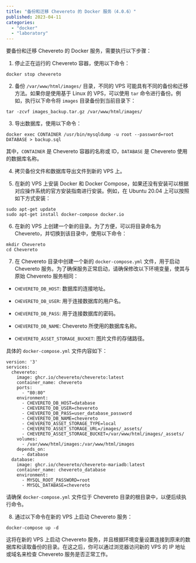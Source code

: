 ```yaml
---
title: "备份和迁移 Chevereto 的 Docker 服务（4.0.6）"
published: 2023-04-11
categories: 
  - "docker"
  - "laboratory"
---
```


要备份和迁移 Chevereto 的 Docker 服务，需要执行以下步骤：

1. 停止正在运行的 Chevereto 容器，使用以下命令：

```shell
docker stop chevereto
```

2. 备份 `/var/www/html/images/` 目录，不同的 VPS 可能具有不同的备份和迁移方法。如果你是使用基于 Linux 的 VPS，可以使用 `tar` 命令进行备份。例如，执行以下命令将 `images` 目录备份到当前目录下：

```shell
tar -zcvf images_backup.tar.gz /var/www/html/images/
```

3. 导出数据库，使用以下命令：

```shell
docker exec CONTAINER /usr/bin/mysqldump -u root --password=root DATABASE > backup.sql
```

其中，`CONTAINER` 是 Chevereto 容器的名称或 ID，`DATABASE` 是 Chevereto 使用的数据库名称。

4. 拷贝备份文件和数据库导出文件到新的 VPS 上。

6. 在新的 VPS 上安装 Docker 和 Docker Compose，如果还没有安装可以根据对应操作系统的官方安装指南进行安装。例如，在 Ubuntu 20.04 上可以按照如下方式安装：

```shell
sudo apt-get update
sudo apt-get install docker-compose docker.io
```

6. 在新的 VPS 上创建一个新的目录。为了方便，可以将目录命名为 Chevereto，并切换到该目录中，使用以下命令：

```shell
mkdir Chevereto
cd Chevereto
```

7. 在 Chevereto 目录中创建一个新的 `docker-compose.yml` 文件，用于启动 Chevereto 服务。为了确保服务正常启动，请确保修改以下环境变量，使其与原始 Chevereto 服务相同：

- `CHEVERETO_DB_HOST`: 数据库的连接地址。

- `CHEVERETO_DB_USER`: 用于连接数据库的用户名。

- `CHEVERETO_DB_PASS`: 用于连接数据库的密码。

- `CHEVERETO_DB_NAME`: Chevereto 所使用的数据库名称。

- `CHEVERETO_ASSET_STORAGE_BUCKET`: 图片文件的存储路径。

具体的 `docker-compose.yml` 文件内容如下：

```shell
version: '3'
services:
  chevereto:
    image: ghcr.io/chevereto/chevereto:latest
    container_name: chevereto
    ports:
      - "80:80"
    environment:
      - CHEVERETO_DB_HOST=database
      - CHEVERETO_DB_USER=chevereto
      - CHEVERETO_DB_PASS=user_database_password
      - CHEVERETO_DB_NAME=chevereto
      - CHEVERETO_ASSET_STORAGE_TYPE=local
      - CHEVERETO_ASSET_STORAGE_URL=/images/_assets/
      - CHEVERETO_ASSET_STORAGE_BUCKET=/var/www/html/images/_assets/
    volumes:
      - /var/www/html/images:/var/www/html/images
    depends_on:
      - database
  database:
    image: ghcr.io/chevereto/chevereto-mariadb:latest
    container_name: chevereto_database
    environment:
      - MYSQL_ROOT_PASSWORD=root
      - MYSQL_DATABASE=chevereto
```

请确保 `docker-compose.yml` 文件位于 Chevereto 目录的根目录中，以便后续执行命令。

8. 通过以下命令在新的 VPS 上启动 Chevereto 服务：

```shell
docker-compose up -d
```

这将在新的 VPS 上启动 Chevereto 服务，并且根据环境变量设置连接到原来的数据库和读取备份的目录。在这之后，你可以通过浏览器访问新的 VPS 的 IP 地址或域名来检查 Chevereto 服务是否正常工作。
